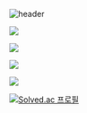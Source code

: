 ![header](https://capsule-render.vercel.app/api?type=waving&color=timeAuto&height=300&section=header&text=Welcome&fontSize=90&animation=fadeIn&fontAlignY=43)
 
<p>
  <img src="https://img.shields.io/badge/Python-3766AB?style=flat-square&logo=Python&logoColor=white"/>

  <img src="https://img.shields.io/badge/CSS3-1572B6?style=flat-square&amp;logo=CSS3&amp;logoColor=white"></a>

  <img src="https://img.shields.io/badge/Javascript-F7DF1E?style=flat-square&amp;logo=Javascript&amp;logoColor=black"></a>

  <img src="https://img.shields.io/badge/Github-181717?style=flat-square&amp;logo=Github&amp;logoColor=white">
</p>

[![Solved.ac 프로필](http://mazassumnida.wtf/api/v2/generate_badge?boj=chwon03)](https://solved.ac/chwon03/)